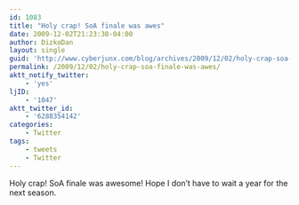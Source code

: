 ```yaml
---
id: 1083
title: "Holy crap! SoA finale was awes"
date: 2009-12-02T21:23:30-04:00
author: DizkoDan
layout: single
guid: 'http://www.cyberjunx.com/blog/archives/2009/12/02/holy-crap-soa-finale-was-awes/'
permalink: /2009/12/02/holy-crap-soa-finale-was-awes/
aktt_notify_twitter:
    - 'yes'
ljID:
    - '1047'
aktt_twitter_id:
    - '6288354142'
categories:
    - Twitter
tags:
    - tweets
    - Twitter
---
```


Holy crap! SoA finale was awesome! Hope I don’t have to wait a year for the next season.